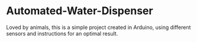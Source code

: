 # Automated-Water-Dispenser
 Loved by animals, this is a simple project created in Arduino, using different sensors and instructions for an optimal result.
